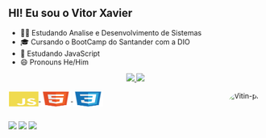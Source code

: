 ## HI! Eu sou o Vitor Xavier
- 🧑‍💻 Estudando Analise e Desenvolvimento de Sistemas
- 🎓 Cursando o BootCamp do Santander com a DIO  
- 🌱 Estudando JavaScript
- 😄 Pronouns He/Him

<div align="center">
  <a href="https://github.com/Vitor-Xav">
  <img height="130em" src="https://github-readme-stats.vercel.app/api?username=Vitor-Xav&show_icons=true&theme=dracula&include_all_commits=true&count_private=true"/>
  <img height="130em" src="https://github-readme-stats.vercel.app/api/top-langs/?username=Vitor-Xav&layout=compact&langs_count=7&theme=dracula"/>
</div>
  
  <div style="display: inline_block"><br>
  <img align="center" alt="Vitor-Js" height="30" width="60" src="https://raw.githubusercontent.com/devicons/devicon/master/icons/javascript/javascript-plain.svg">
  <img align="center" alt="Vitor-HTML" height="30" width="60" src="https://raw.githubusercontent.com/devicons/devicon/master/icons/html5/html5-original.svg">
  <img align="center" alt="Vitor-CSS" height="30" width="60" src="https://raw.githubusercontent.com/devicons/devicon/master/icons/css3/css3-original.svg">
  <img align="right" alt="Vitin-pic" height="220" style="border-radius:50px;" src="https://media.discordapp.net/attachments/804828239485730826/987475968706904106/download20220605185634.png?width=452&height=452">
</div>
  
  ##
  
  <div> 
  
  <a href="https://instagram.com/im__vitin" target="_blank"><img src="https://img.shields.io/badge/-Instagram-%23E4405F?style=for-the-badge&logo=instagram&logoColor=white" target="_blank"></a>
  <a href = "mailto:vitorxav@hotmail.com"><img src="https://img.shields.io/badge/Microsoft_Outlook-0078D4?style=for-the-badge&logo=microsoft-outlook&logoColor=white" target="_blank"></a>
  <a href="https://www.linkedin.com/in/vitor-xavier-75b664229/" target="_blank"><img src="https://img.shields.io/badge/-LinkedIn-%230077B5?style=for-the-badge&logo=linkedin&logoColor=white" target="_blank"></a> 
  </div>
